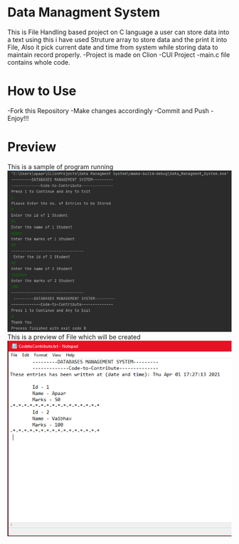 # Data Managment System
This is File Handling based project on C language a user can store data into a text using this i have used 
Struture array to store data and the print it into File, Also it pick current date and time from system while storing data 
to maintain record properly.
  -Project is made on Clion
  -CUI Project
  -main.c file contains whole code.
# How to Use
 -Fork this Repository 
 -Make changes accordingly
 -Commit and Push
 -Enjoy!!!
# Preview
This is a sample of program running
[![Program Preview](Preview/Programe.PNG)](main.c)
This is a preview of File which will be created
[![Program Preview](Preview/Created%20Text%20File.PNG)]()
